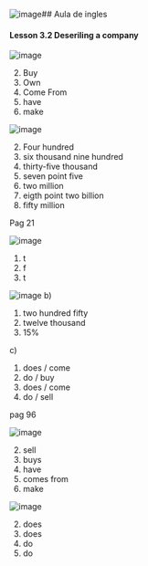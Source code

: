 ![image](https://github.com/user-attachments/assets/adb1ffb0-eec8-4361-868d-b26ba57b6f7a)## Aula de ingles

#### Lesson 3.2 Deseriling a company

![image](https://github.com/user-attachments/assets/c4a2cbfa-5678-46fd-92ea-8815a766a4d1)


2. Buy
3. Own
4. Come From
5. have
6. make


![image](https://github.com/user-attachments/assets/a5edc0d3-5321-4b38-bb04-bcec7f5514c3)

2. Four hundred
3. six thousand nine hundred
4. thirty-five thousand
5. seven point five
6. two million
7. eigth point two billion
8. fifty million

Pag 21

![image](https://github.com/user-attachments/assets/4efadcea-c36e-4c5a-991b-1f15b3ffd469)
1. t
2. f
3. t

![image](https://github.com/user-attachments/assets/ffa688e1-db58-4eef-b092-e50b61c032a9)
b)
1. two hundred fifty 
2. twelve thousand
3. 15%

c) 
1. does / come
2. do / buy
3. does / come
4. do / sell



pag 96

![image](https://github.com/user-attachments/assets/4fcc587e-89d9-47e8-86db-f7ce796e9925)

2. sell
3. buys
4. have
5. comes from
6. make


![image](https://github.com/user-attachments/assets/6f1f3dce-2dfd-4102-83a6-93c61fb5c60b)

2. does
3. does
4. do
5. do
